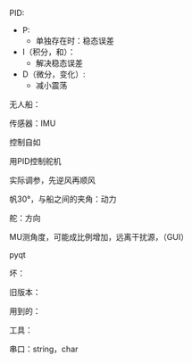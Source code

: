 PID:

- P:
  - 单独存在时：稳态误差
- I（积分，和）：
  - 解决稳态误差
- D（微分，变化）:
  - 减小震荡



无人船：

传感器：IMU

控制自如



用PID控制舵机

实际调参，先逆风再顺风

帆30°，与船之间的夹角：动力

舵：方向

MU测角度，可能成比例增加，远离干扰源，（GUI）

pyqt



坏：

旧版本：

用到的：

工具：



串口：string，char

